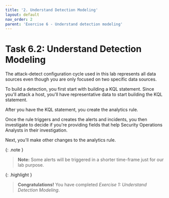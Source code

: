 ```yaml
---
title: '2. Understand Detection Modeling'
layout: default
nav_order: 2
parent: 'Exercise 6 - Understand detection modeling'
---
```


# Task 6.2: Understand Detection Modeling

The attack-detect configuration cycle used in this lab represents all data sources even though you are only focused on two specific data sources.

To build a detection, you first start with building a KQL statement. Since you'll attack a host, you'll have representative data to start building the KQL statement.

After you have the KQL statement, you create the analytics rule.

Once the rule triggers and creates the alerts and incidents, you then investigate to decide if you're providing fields that help Security Operations Analysts in their investigation.

Next, you'll make other changes to the analytics rule.

{: .note }
> **Note:** Some alerts will be triggered in a shorter time-frame just for our lab purpose.

{: .highlight }
>**Congratulations!** You have completed *Exercise 1: Understand Detection Modeling*.
